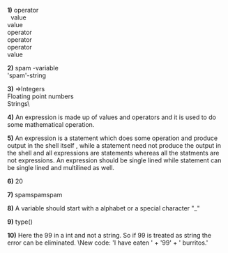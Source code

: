 
**1)**
  operator\
$~$  value\
  value\
  operator\
  operator\
  operator\
  value

**2)**
   spam -variable\
  'spam'-string

**3)**
  =>Integers\
    Floating point numbers\
    Strings\

**4)**
  An expression is made up of values and operators and it is used to do some mathematical operation.


**5)**
  An expression is a statement which does some operation and produce output in the shell itself
  , while a statement need not produce the output in the shell and all expressions are statements
  whereas all the statments are not expressions. 
  An expression should be single lined while statement can be single lined and multilined as well.

**6)**
20

**7)**
spamspamspam

**8)**
A variable should start with a alphabet or a special character "_"

**9)**
type()

**10)**
Here the 99 in a int and not a string. So if 99 is treated as string the error can be eliminated.
\New code:
\'I have eaten ' + '99' + ' burritos.'

